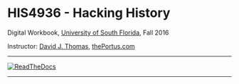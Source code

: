 # HIS4936 - Hacking History
Digital Workbook, [University of South Florida](http://www.usf.edu/), Fall 2016

Instructor: [David J. Thomas](mailto::davidjthomas@usf.edu), [thePortus.com](http://thePortus.com/)

---

[![ReadTheDocs](http://hacking-history.readthedocs.io/en/stable/?badge=stable)](https://readthedocs.org/projects/hacking-history/)

---

